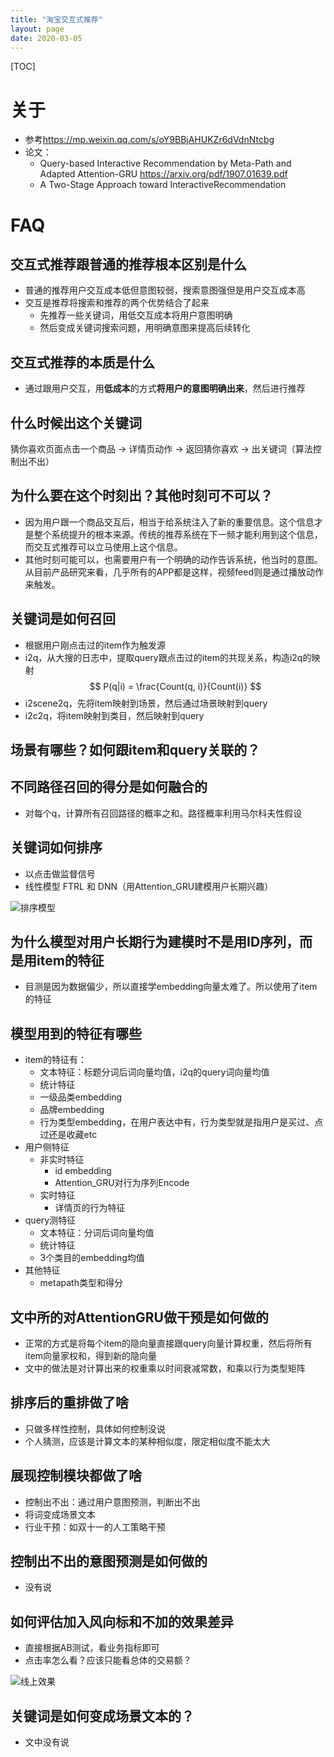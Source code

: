 ```yaml
---
title: "淘宝交互式推荐"
layout: page
date: 2020-03-05
---
```


[TOC]

# 关于
- 参考<https://mp.weixin.qq.com/s/oY9BBjAHUKZr6dVdnNtcbg>
- 论文：
    - Query-based Interactive Recommendation by Meta-Path and Adapted Attention-GRU <https://arxiv.org/pdf/1907.01639.pdf>
    - A Two-Stage Approach toward InteractiveRecommendation


# FAQ
## 交互式推荐跟普通的推荐根本区别是什么
- 普通的推荐用户交互成本低但意图较弱，搜索意图强但是用户交互成本高
- 交互是推荐将搜索和推荐的两个优势结合了起来
    - 先推荐一些关键词，用低交互成本将用户意图明确
    - 然后变成关键词搜索问题，用明确意图来提高后续转化

## 交互式推荐的本质是什么
- 通过跟用户交互，用**低成本**的方式**将用户的意图明确出来**，然后进行推荐

## 什么时候出这个关键词
猜你喜欢页面点击一个商品  -> 详情页动作 -> 返回猜你喜欢 -> 出关键词（算法控制出不出）

## 为什么要在这个时刻出？其他时刻可不可以？
- 因为用户跟一个商品交互后，相当于给系统注入了新的重要信息。这个信息才是整个系统提升的根本来源。传统的推荐系统在下一频才能利用到这个信息，而交互式推荐可以立马使用上这个信息。
- 其他时刻可能可以，也需要用户有一个明确的动作告诉系统，他当时的意图。从目前产品研究来看，几乎所有的APP都是这样，视频feed则是通过播放动作来触发。


## 关键词是如何召回
- 根据用户刚点击过的item作为触发源
- i2q，从大搜的日志中，提取query跟点击过的item的共现关系，构造i2q的映射
$$
P(q|i) = \frac{Count(q, i)}{Count(i)}
$$
- i2scene2q，先将item映射到场景，然后通过场景映射到query
- i2c2q，将item映射到类目，然后映射到query

## 场景有哪些？如何跟item和query关联的？

## 不同路径召回的得分是如何融合的
- 对每个q，计算所有召回路径的概率之和。路径概率利用马尔科夫性假设


## 关键词如何排序
- 以点击做监督信号
- 线性模型 FTRL 和 DNN（用Attention_GRU建模用户长期兴趣）

![排序模型](/wiki/static/images/interact-rec-01.webp)


## 为什么模型对用户长期行为建模时不是用ID序列，而是用item的特征
- 目测是因为数据偏少，所以直接学embedding向量太难了。所以使用了item的特征

## 模型用到的特征有哪些
- item的特征有：
    - 文本特征：标题分词后词向量均值，i2q的query词向量均值
    - 统计特征
    - 一级品类embedding
    - 品牌embedding
    - 行为类型embedding，在用户表达中有，行为类型就是指用户是买过、点过还是收藏etc
- 用户侧特征
    - 非实时特征
        - id embedding
        - Attention_GRU对行为序列Encode
    - 实时特征
        - 详情页的行为特征
- query测特征
    - 文本特征：分词后词向量均值
    - 统计特征
    - 3个类目的embedding均值
- 其他特征
    - metapath类型和得分

## 文中所的对AttentionGRU做干预是如何做的
- 正常的方式是将每个item的隐向量直接跟query向量计算权重，然后将所有item向量家权和，得到新的隐向量
- 文中的做法是对计算出来的权重乘以时间衰减常数，和乘以行为类型矩阵

## 排序后的重排做了啥
- 只做多样性控制，具体如何控制没说
- 个人猜测，应该是计算文本的某种相似度，限定相似度不能太大

## 展现控制模块都做了啥
- 控制出不出：通过用户意图预测，判断出不出
- 将词变成场景文本
- 行业干预：如双十一的人工策略干预

## 控制出不出的意图预测是如何做的
- 没有说

## 如何评估加入风向标和不加的效果差异
- 直接根据AB测试，看业务指标即可
- 点击率怎么看？应该只能看总体的交易额？

![线上效果](/wiki/static/images/interact-rec05.png)


## 关键词是如何变成场景文本的？
- 文中没有说
